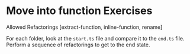 # Move into function Exercises

Allowed Refactorings [extract-function, inline-function, rename]

For each folder, look at the `start.ts` file  and compare it to the `end.ts` file. Perform a sequence of refactorings to get to the end state.
